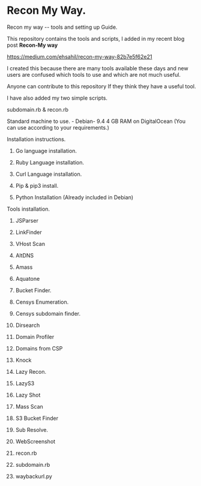 # Recon My Way. 

Recon my way -- tools and setting up Guide. 

This repository contains the tools and scripts, I added in my recent blog post **Recon-My way**

https://medium.com/ehsahil/recon-my-way-82b7e5f62e21

I created this because there are many tools available these days and new users are confused which tools to use and which are not much useful. 

Anyone can contribute to this repository If they think they have a useful tool. 

I have also added my two simple scripts. 

subdomain.rb & recon.rb 

Standard machine to use. - Debian- 9.4 4 GB RAM on DigitalOcean (You can use according to your requirements.)

Installation instructions. 

1. Go language installation. 

2. Ruby Language installation. 

3. Curl Language installation. 

4. Pip & pip3 install. 

4. Python Installation (Already included in Debian)

Tools installation. 

1. JSParser

2. LinkFinder

3. VHost Scan

4. AltDNS

5. Amass

6. Aquatone

7. Bucket Finder.

8. Censys Enumeration. 

9. Censys subdomain finder. 

10. Dirsearch

11. Domain Profiler

12. Domains from CSP

13. Knock

14. Lazy Recon. 

15. LazyS3

16. Lazy Shot

17. Mass Scan

18. S3 Bucket Finder

19. Sub Resolve. 

20. WebScreenshot

21. recon.rb 

22. subdomain.rb 

23. waybackurl.py 


